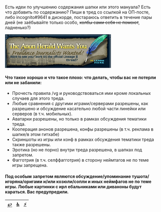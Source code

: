 Есть идеи по улучшению содержания шапки или этого мануала? Есть что добавить по содержанию? Пиши в тред со ссылкой на ОП-посте, либо incognito#9641 в дискорде, постараюсь ответить в течение пары дней (не заёбывайте только особо, ~~колбы сами себя не помоют~~, ладненько?)

![](pics/tahwy.png)

#### Что такое хорошо и что такое плохо: что делать, чтобы вас не потерли или не забанили:
- Прочесть правила /vg и руководствоваться ими кроме локальных случаев для этого треда. 
- Любые сравнения с другими играми/серверами разрешены, как разрешено и обсуждение касательно любой части линейки или серверов (в т.ч. мобильных).
- Аватарки разрешены, но только в рамках обсуждения тематики треда.
- Кооперация анонов разрешена, конфы разрешены (в т.ч. реклама в шапке/в этом гитхабе)
- Скриншоты из игры или конф в рамках обсуждения тематики треда также разрешены.
- Эротика (но не порно) внутри треда разрешена, в шапках под запретом.
- Фагготрия (в т.ч. селффагготрия) в сторону неймтагов не по теме игры запрещена.
#### Под особым запретом являются обсуждение/упоминание тушота/игоряна/оригами и/или козюли/сопли и иных неймфагов не по теме игры. Любые картинки с ирл ебальниками или диваноны будут караться. Вас предупредили.


|[↩️](header.md)|[♿](perekat.md)|[⚡](https://2ch.hk/vg/res/42512408.html)|
|:---:|:---:|:---:|
